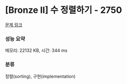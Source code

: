 # [Bronze II] 수 정렬하기 - 2750 

[문제 링크](https://www.acmicpc.net/problem/2750) 

### 성능 요약

메모리: 22132 KB, 시간: 344 ms

### 분류

정렬(sorting), 구현(implementation)


